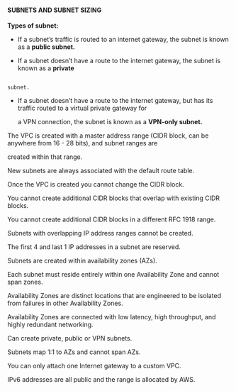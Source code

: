 #### SUBNETS AND SUBNET SIZING


**Types of subnet:**


- If a subnet’s traffic is routed to an internet gateway, the subnet is known as a **public subnet.**

- If a subnet doesn’t have a route to the internet gateway, the subnet is known as a **private**


```

subnet.

```


- If a subnet doesn’t have a route to the internet gateway, but has its traffic routed to a virtual private gateway for

  a VPN connection, the subnet is known as a **VPN-only subnet.**


The VPC is created with a master address range (CIDR block, can be anywhere from 16 - 28 bits), and subnet ranges are

created within that range.


New subnets are always associated with the default route table.


Once the VPC is created you cannot change the CIDR block.


You cannot create additional CIDR blocks that overlap with existing CIDR blocks.


You cannot create additional CIDR blocks in a different RFC 1918 range.


Subnets with overlapping IP address ranges cannot be created.


The first 4 and last 1 IP addresses in a subnet are reserved.


Subnets are created within availability zones (AZs).


Each subnet must reside entirely within one Availability Zone and cannot span zones.


Availability Zones are distinct locations that are engineered to be isolated from failures in other Availability Zones.


Availability Zones are connected with low latency, high throughput, and highly redundant networking.


Can create private, public or VPN subnets.


Subnets map 1:1 to AZs and cannot span AZs.


You can only attach one Internet gateway to a custom VPC.


IPv6 addresses are all public and the range is allocated by AWS.

